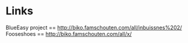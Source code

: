 # Links

BlueEasy project == http://biko.famschouten.com/all/inbuissnes%202/
Fooseshoes       == http://biko.famschouten.com/all/x/
